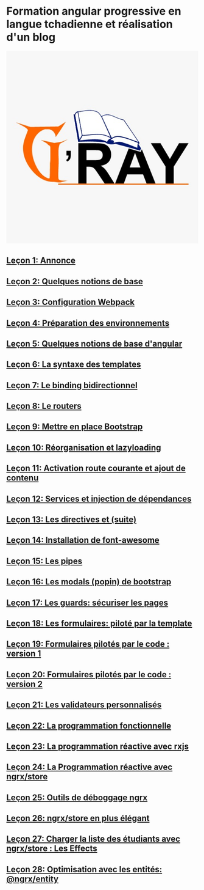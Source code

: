 # Formation angular progressive en langue tchadienne et réalisation d'un blog

![](images/gray.jpeg)

## [Leçon 1: Annonce](docs/lecon1.md)

## [Leçon 2: Quelques notions de base](docs/lecon2.md)

## [Leçon 3: Configuration Webpack](docs/lecon3.md)

## [Leçon 4: Préparation des environnements](docs/lecon4.md)

## [Leçon 5: Quelques notions de base d'angular](docs/lecon5.md)

## [Leçon 6: La syntaxe des templates](docs/lecon6.md)

## [Leçon 7: Le binding bidirectionnel](docs/lecon7.md)

## [Leçon 8: Le routers](docs/lecon8.md)

## [Leçon 9: Mettre en place Bootstrap](docs/lecon9.md)

## [Leçon 10: Réorganisation et lazyloading](docs/lecon10.md)

## [Leçon 11: Activation route courante et ajout de contenu](docs/lecon11.md)

## [Leçon 12: Services et injection de dépendances](docs/lecon12.md)

## [Leçon 13: Les directives et (suite)](docs/lecon13.md)

## [Leçon 14: Installation de font-awesome ](docs/lecon14.md)

## [Leçon 15: Les pipes ](docs/lecon15.md)

## [Leçon 16: Les modals (popin) de bootstrap ](docs/lecon16.md)

## [Leçon 17: Les guards: sécuriser les pages ](docs/lecon17.md)

## [Leçon 18: Les formulaires: piloté par la template ](docs/lecon18.md)

## [Leçon 19: Formulaires pilotés par le code : version 1](docs/lecon19.md)

## [Leçon 20: Formulaires pilotés par le code : version 2](docs/lecon20.md)

## [Leçon 21: Les validateurs personnalisés](docs/lecon21.md)

## [Leçon 22: La programmation fonctionnelle](docs/lecon22.md)

## [Leçon 23: La programmation réactive avec rxjs](docs/lecon23.md)

## [Leçon 24: La Programmation réactive avec ngrx/store](docs/lecon24.md)

## [Leçon 25: Outils de déboggage ngrx](docs/lecon25.md)

## [Leçon 26: ngrx/store en plus élégant](docs/lecon26.md)

## [Leçon 27: Charger la liste des étudiants avec ngrx/store : Les Effects](docs/lecon27.md)

## [Leçon 28: Optimisation avec les entités:  @ngrx/entity](docs/lecon28.md)
